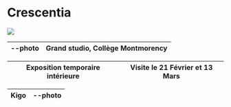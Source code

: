 
# Crescentia

[![](media/bannière_crescentia.PNG)](https://www.youtube.com/watch?v=nncfZgBY7xY)

| --photo  | Grand studio, Collège Montmorency |
|----------|-----------------------------------|

| Exposition temporaire intérieure | Visite le 21 Février et 13 Mars |
|----------------------------------|---------------------------------|

| Kigo | --photo |
|------|---------|

